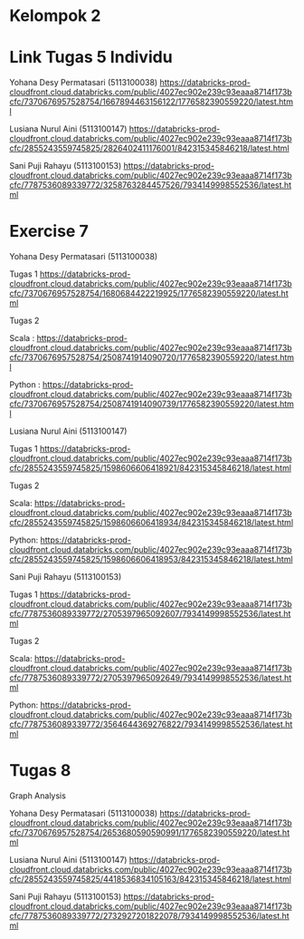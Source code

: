# Kelompok 2
# Link Tugas 5 Individu

Yohana Desy Permatasari (5113100038) 
https://databricks-prod-cloudfront.cloud.databricks.com/public/4027ec902e239c93eaaa8714f173bcfc/7370676957528754/1667894463156122/1776582390559220/latest.html

Lusiana Nurul Aini (5113100147)
https://databricks-prod-cloudfront.cloud.databricks.com/public/4027ec902e239c93eaaa8714f173bcfc/2855243559745825/2826402411176001/842315345846218/latest.html

Sani Puji Rahayu (5113100153)
https://databricks-prod-cloudfront.cloud.databricks.com/public/4027ec902e239c93eaaa8714f173bcfc/7787536089339772/3258763284457526/7934149998552536/latest.html


# Exercise 7

Yohana Desy Permatasari (5113100038) 

Tugas 1 
https://databricks-prod-cloudfront.cloud.databricks.com/public/4027ec902e239c93eaaa8714f173bcfc/7370676957528754/1680684422219925/1776582390559220/latest.html

Tugas 2

Scala :
https://databricks-prod-cloudfront.cloud.databricks.com/public/4027ec902e239c93eaaa8714f173bcfc/7370676957528754/2508741914090720/1776582390559220/latest.html

Python :
https://databricks-prod-cloudfront.cloud.databricks.com/public/4027ec902e239c93eaaa8714f173bcfc/7370676957528754/2508741914090739/1776582390559220/latest.html

Lusiana Nurul Aini (5113100147)

Tugas 1
https://databricks-prod-cloudfront.cloud.databricks.com/public/4027ec902e239c93eaaa8714f173bcfc/2855243559745825/1598606606418921/842315345846218/latest.html

Tugas 2

Scala:
https://databricks-prod-cloudfront.cloud.databricks.com/public/4027ec902e239c93eaaa8714f173bcfc/2855243559745825/1598606606418934/842315345846218/latest.html

Python:
https://databricks-prod-cloudfront.cloud.databricks.com/public/4027ec902e239c93eaaa8714f173bcfc/2855243559745825/1598606606418953/842315345846218/latest.html

Sani Puji Rahayu (5113100153)

Tugas 1
https://databricks-prod-cloudfront.cloud.databricks.com/public/4027ec902e239c93eaaa8714f173bcfc/7787536089339772/2705397965092607/7934149998552536/latest.html

Tugas 2

Scala:
https://databricks-prod-cloudfront.cloud.databricks.com/public/4027ec902e239c93eaaa8714f173bcfc/7787536089339772/2705397965092649/7934149998552536/latest.html

Python:
https://databricks-prod-cloudfront.cloud.databricks.com/public/4027ec902e239c93eaaa8714f173bcfc/7787536089339772/3564644369276822/7934149998552536/latest.html


# Tugas 8
Graph Analysis

Yohana Desy Permatasari (5113100038) 
https://databricks-prod-cloudfront.cloud.databricks.com/public/4027ec902e239c93eaaa8714f173bcfc/7370676957528754/2653680590590991/1776582390559220/latest.html

Lusiana Nurul Aini (5113100147)
https://databricks-prod-cloudfront.cloud.databricks.com/public/4027ec902e239c93eaaa8714f173bcfc/2855243559745825/4418536834105163/842315345846218/latest.html

Sani Puji Rahayu (5113100153)
https://databricks-prod-cloudfront.cloud.databricks.com/public/4027ec902e239c93eaaa8714f173bcfc/7787536089339772/2732927201822078/7934149998552536/latest.html
